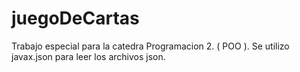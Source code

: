 # juegoDeCartas

Trabajo especial para la catedra Programacion 2. ( POO ).
Se utilizo javax.json para leer los archivos json. 
